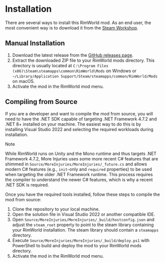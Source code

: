 # Installation

There are several ways to install this RimWorld mod. As an end user, the most convenient way is to download it from the [Steam Workshop](https://steamcommunity.com/sharedfiles/filedetails/?id=3348840185).

## Manual Installation

1. Download the latest release from the [GitHub releases page](https://github.com/frederik-hoeft/rimworld-more-injuries/releases).
2. Extract the downloaded ZIP file to your RimWorld mods directory. This directory is usually located at `C:\Program Files (x86)\Steam\steamapps\common\RimWorld\Mods` on Windows or `~/Library/Application Support/Steam/steamapps/common/RimWorld/Mods` on macOS.
3. Activate the mod in the RimWorld mod menu.

## Compiling from Source

If you are a developer and want to compile the mod from source, you will need to have the .NET SDK capable of targeting .NET Framework 4.7.2 and .NET 8+ installed on your machine. The easiest way to do this is by installing Visual Studio 2022 and selecting the required workloads during installation.

> [!NOTE]
> While RimWorld runs on Unity and the Mono runtime and thus targets .NET Framework 4.7.2, More Injuries uses some more recent C# features that are shimmed in `Source/MoreInjuries/MoreInjuries/_future.cs` and allows modern C# features (e.g., `init`-only and `required` properties) to be used when targeting the older .NET Framework runtime. This process requires the compiler to understand the newer C# features, which is why a recent .NET SDK is required.

Once you have the required tools installed, follow these steps to compile the mod from source:

1. Clone the repository to your local machine.
2. Open the solution file in Visual Studio 2022 or another compatible IDE.
3. Open `Source/MoreInjuries/MoreInjuries/_build/hostconfig.json` and adjust the `steam_root` property to point to the steam library containing your RimWorld installation. The steam library should contain a `steamapps` directory.
4. Execute `Source/MoreInjuries/MoreInjuries/_build/deploy.ps1` with PowerShell to build and deploy the mod to your RimWorld mods directory.
5. Activate the mod in the RimWorld mod menu.